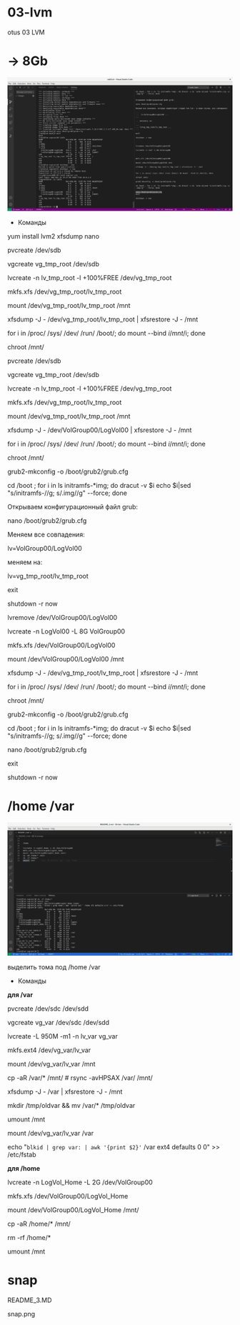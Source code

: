 # 03-lvm
otus 03 LVM
# -> 8Gb 
![результат 8Gb.png](https://github.com/Elijah-Fox/03-lvm/blob/main/images/8Gb.png)

* Команды

yum install lvm2 xfsdump nano

pvcreate /dev/sdb

vgcreate vg_tmp_root /dev/sdb

lvcreate -n lv_tmp_root -l +100%FREE /dev/vg_tmp_root

mkfs.xfs /dev/vg_tmp_root/lv_tmp_root

mount /dev/vg_tmp_root/lv_tmp_root /mnt

xfsdump -J - /dev/vg_tmp_root/lv_tmp_root | xfsrestore -J - /mnt

for i in /proc/ /sys/ /dev/ /run/ /boot/; do mount --bind $i /mnt/$i; done

chroot /mnt/

pvcreate /dev/sdb

vgcreate vg_tmp_root /dev/sdb

lvcreate -n lv_tmp_root -l +100%FREE /dev/vg_tmp_root

mkfs.xfs /dev/vg_tmp_root/lv_tmp_root

mount /dev/vg_tmp_root/lv_tmp_root /mnt

xfsdump -J - /dev/VolGroup00/LogVol00 | xfsrestore -J - /mnt

for i in /proc/ /sys/ /dev/ /run/ /boot/; do mount --bind $i /mnt/$i; done

chroot /mnt/

grub2-mkconfig -o /boot/grub2/grub.cfg

cd /boot ; for i in ls initramfs-*img; do dracut -v $i echo $i|sed "s/initramfs-//g; s/.img//g" --force; done

Открываем конфигурационный файл grub:

nano /boot/grub2/grub.cfg

Меняем все совпадения:

lv=VolGroup00/LogVol00

меняем на:

lv=vg_tmp_root/lv_tmp_root

exit

shutdown -r now

lvremove /dev/VolGroup00/LogVol00

lvcreate -n LogVol00 -L 8G VolGroup00

mkfs.xfs /dev/VolGroup00/LogVol00

mount /dev/VolGroup00/LogVol00 /mnt

xfsdump -J - /dev/vg_tmp_root/lv_tmp_root | xfsrestore -J - /mnt

for i in /proc/ /sys/ /dev/ /run/ /boot/; do mount --bind $i /mnt/$i; done

chroot /mnt/

grub2-mkconfig -o /boot/grub2/grub.cfg

cd /boot ; for i in ls initramfs-*img; do dracut -v $i echo $i|sed "s/initramfs-//g; s/.img//g" --force; done

nano /boot/grub2/grub.cfg

exit

shutdown -r now


# /home /var

![результат /var + /home.png](https://github.com/Elijah-Fox/03-lvm/blob/main/images/var_home.png)

выделить тома под /home /var

* Команды

**для /var**

pvcreate /dev/sdc /dev/sdd

vgcreate vg_var /dev/sdc /dev/sdd

lvcreate -L 950M -m1 -n lv_var vg_var

mkfs.ext4 /dev/vg_var/lv_var

mount /dev/vg_var/lv_var /mnt

cp -aR /var/* /mnt/      # rsync -avHPSAX /var/ /mnt/

xfsdump -J - /var | xfsrestore -J - /mnt

mkdir /tmp/oldvar && mv /var/* /tmp/oldvar

umount /mnt

mount /dev/vg_var/lv_var /var

echo "`blkid | grep var: | awk '{print $2}'` /var ext4 defaults 0 0" >> /etc/fstab


**для /home**

lvcreate -n LogVol_Home -L 2G /dev/VolGroup00

mkfs.xfs /dev/VolGroup00/LogVol_Home

mount /dev/VolGroup00/LogVol_Home /mnt/

cp -aR /home/* /mnt/  

rm -rf /home/*

umount /mnt

# snap
README_3.MD

snap.png

